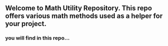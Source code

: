 ## Welcome to Math Utility Repository. This repo offers various math methods used as a helper for your project.
### you will find in this repo...
